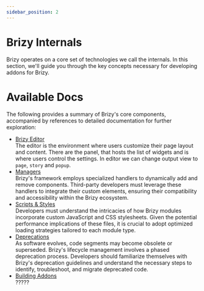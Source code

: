 ```yaml
---
sidebar_position: 2
---
```


# Brizy Internals

Brizy operates on a core set of technologies we call the internals. In this section, we'll guide you through
the key concepts necessary for developing addons for Brizy.

# Available Docs

The following provides a summary of Brizy's core components, accompanied by references to detailed documentation for further exploration:

- [Brizy Editor](/docs-internals/brizy-editor/introduction)<br/>
  The editor is the environment where users customize their page layout and content. There are the panel, that hosts the list of widgets
  and is where users control the settings. In editor we can change output view to `page`, `story` and `popup`.
- [Managers](/) <br/>
  Brizy's framework employs specialized handlers to dynamically add and remove components. Third-party developers must leverage these handlers to integrate their custom elements, ensuring their compatibility and accessibility within the Brizy ecosystem.
- [Scripts & Styles](/) <br/>
  Developers must understand the intricacies of how Brizy modules incorporate custom JavaScript and CSS stylesheets. Given the potential performance implications of these files, it is crucial to adopt optimized loading strategies tailored to each module type.
- [Deprecations](/) <br/>
  As software evolves, code segments may become obsolete or superseded. Brizy's lifecycle management involves a phased deprecation process. Developers should familiarize themselves with Brizy's deprecation guidelines and understand the necessary steps to identify, troubleshoot, and migrate deprecated code.
- [Building Addons](/) <br/>
  ?????

